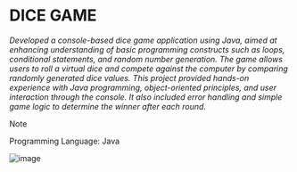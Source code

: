# DICE GAME

_Developed a console-based dice game application using Java, aimed at enhancing understanding of basic programming constructs such as loops, conditional statements, and random number generation. The game allows users to roll a virtual dice and compete against the computer by comparing randomly generated dice values. This project provided hands-on experience with Java programming, object-oriented principles, and user interaction through the console. It also included error handling and simple game logic to determine the winner after each round._

> [!NOTE]
> Programming Language: Java

![image](https://github.com/user-attachments/assets/e5273021-d028-495f-825c-aecc2786a936)

